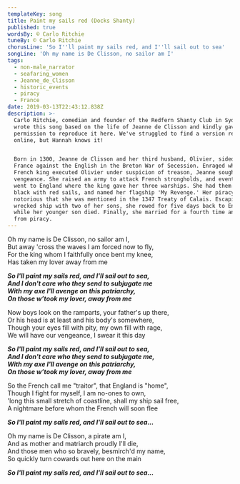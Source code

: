 ```yaml
---
templateKey: song
title: Paint my sails red (Docks Shanty)
published: true
wordsBy: © Carlo Ritchie
tuneBy: © Carlo Ritchie
chorusLine: 'So I''ll paint my sails red, and I''ll sail out to sea'
songLine: 'Oh my name is De Clisson, no sailor am I'
tags:
  - non-male_narrator
  - seafaring_women
  - Jeanne_de_Clisson
  - historic_events
  - piracy
  - France
date: 2019-03-13T22:43:12.838Z
description: >-
  Carlo Ritchie, comedian and founder of the Redfern Shanty Club in Sydney,
  wrote this song based on the life of Jeanne de Clisson and kindly gave us
  permission to reproduce it here. We've struggled to find a version recorded
  online, but Hannah knows it! 


  Born in 1300, Jeanne de Clisson and her third husband, Olivier, sided with
  France against the English in the Breton War of Secession. Enraged when the
  French king executed Olivier under suspicion of treason, Jeanne sought
  vengeance. She raised an army to attack French strongholds, and eventually
  went to England where the king gave her three warships. She had them painted
  black with red sails, and named her flagship 'My Revenge.' Her piracy was so
  notorious that she was mentioned in the 1347 Treaty of Calais. Escaping the
  wrecked ship with two of her sons, she rowed for five days back to England,
  while her younger son died. Finally, she married for a fourth time and retired
  from piracy.
---
```

Oh my name is De Clisson, no sailor am I,\
But away 'cross the waves I am forced now to fly,\
For the king whom I faithfully once bent my knee,\
Has taken my lover away from me

***So I'll paint my sails red, and I'll sail out to sea,***\
***And I don't care who they send to subjugate me***\
***With my axe I'll avenge on this patriarchy,***\
***On those w’took my lover, away from me***

Now boys look on the ramparts, your father's up there,\
Or his head is at least and his body's somewhere,\
Though your eyes fill with pity, my own fill with rage,\
We will have our vengeance, I swear it this day

***So I'll paint my sails red, and I'll sail out to sea,***\
***And I don't care who they send to subjugate me,***\
***With my axe I'll avenge on this patriarchy,***\
***On those w’took my lover, away from me***

So the French call me "traitor", that England is "home",\
Though I fight for myself, I am no-ones to own,\
'long this small stretch of coastline, shall my ship sail free,\
A nightmare before whom the French will soon flee

***So I'll paint my sails red, and I'll sail out to sea...***

Oh my name is De Clisson, a pirate am I,\
And as mother and matriarch proudly I'll die,\
And those men who so bravely, besmirch'd my name,\
So quickly turn cowards out here on the main

***So I'll paint my sails red, and I'll sail out to sea...***
